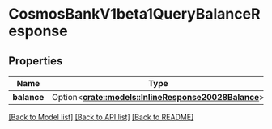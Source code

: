 # CosmosBankV1beta1QueryBalanceResponse

## Properties

Name | Type | Description | Notes
------------ | ------------- | ------------- | -------------
**balance** | Option<[**crate::models::InlineResponse20028Balance**](inline_response_200_28_balance.md)> |  | [optional]

[[Back to Model list]](../README.md#documentation-for-models) [[Back to API list]](../README.md#documentation-for-api-endpoints) [[Back to README]](../README.md)


